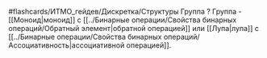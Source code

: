 #flashcards/ИТМО_гейдев/Дискретка/Структуры
Группа
?
Группа - [[Моноид|моноид]] с [[../Бинарные операции/Свойства бинарных операций/Обратный элемент|обратной операцией]] или [[Лупа|лупа]] с [[../Бинарные операции/Свойства бинарных операций/Ассоциативность|ассоциативной операцией]].
